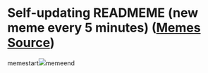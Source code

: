 # Self-updating READMEME (new meme every 5 minutes) ([Memes Source](https://bramses.notion.site/a49c1e962b7646879176ac3b327b6533?v=4d1eda54b170483cb03a40f257231764))

memestart![](https://www.notion.so/image/https%3A%2F%2Fs3-us-west-2.amazonaws.com%2Fsecure.notion-static.com%2Fe04b548d-4f85-4858-837a-d6418b8d2262%2FC7A7D442-EAAD-4C9F-B834-7D16EA455A55.png?table=block&id=7d52ee25-6588-4bb0-a3fe-4cf4f60ee094&cache=v2)memeend

